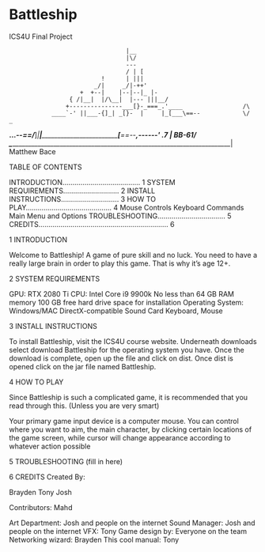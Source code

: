 # Battleship 
ICS4U Final Project

         




                                     |__
                                     |\/
                                     ---
                                     / | [
                              !      | |||
                            _/|     _/|-++'
                        +  +--|    |--|--|_ |-
                     { /|__|  |/\__|  |--- |||__/
                    +---------------___[}-_===_.'____                 /\
                ____`-' ||___-{]_| _[}-  |     |_[___\==--            \/   _
 __..._____--==/___]_|__|_____________________________[___\==--____,------' .7
|                                                                     BB-61/
 \_________________________________________________________________________|
  Matthew Bace



           

TABLE OF CONTENTS



INTRODUCTION…………………………………	1
SYSTEM REQUIREMENTS……………………….	2
INSTALL INSTRUCTIONS………………………..	3
HOW TO PLAY…………………………………….	4
	Mouse Controls
	Keyboard Commands
	Main Menu and Options
TROUBLESHOOTING…………………………….	5
CREDITS................................................................. 6

	
	
  
 
1   INTRODUCTION

  Welcome to Battleship! A game of pure skill and no luck. You need to have a really large brain in order to play this game. That is why
  it’s age 12+.



2   SYSTEM REQUIREMENTS

  GPU: RTX 2080 Ti
  CPU: Intel Core i9 9900k
  No less than 64 GB RAM memory
  100 GB free hard drive space for installation
  Operating System: Windows/MAC
  DirectX-compatible Sound Card
  Keyboard, Mouse



3   INSTALL INSTRUCTIONS
 

  To install Battleship, visit the ICS4U course website. Underneath downloads select download Battleship for the operating system you 
  have. Once the download is complete, open up the file and click on dist. Once dist is opened click on the jar file named Battleship.



4   HOW TO PLAY

  Since Battleship is such a complicated game, it is recommended that you read through this. (Unless you are very smart) 
 
  Your primary game input device is a computer mouse. You can control where you want to aim, the main character, by clicking certain 
  locations of the game screen, while cursor will change appearance according to whatever action possible



5   TROUBLESHOOTING
  (fill in here)



6   CREDITS
  Created By:

  Brayden
  Tony
  Josh

  Contributors:
  Mahd

  Art Department: Josh and people on the internet 
  Sound Manager: Josh and people on the internet
  VFX: Tony
  Game design by: Everyone on the team
  Networking wizard: Brayden
  This cool manual: Tony
